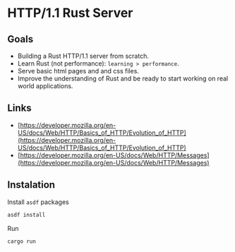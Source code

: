 # HTTP/1.1 Rust Server

## Goals
- Building a Rust HTTP/1.1 server from scratch.
- Learn Rust (not performance): `learning > performance`.
- Serve basic html pages and and css files.
- Improve the understanding of Rust and be ready to start working on real world applications.

## Links
- [https://developer.mozilla.org/en-US/docs/Web/HTTP/Basics_of_HTTP/Evolution_of_HTTP](https://developer.mozilla.org/en-US/docs/Web/HTTP/Basics_of_HTTP/Evolution_of_HTTP)
- [https://developer.mozilla.org/en-US/docs/Web/HTTP/Messages](https://developer.mozilla.org/en-US/docs/Web/HTTP/Messages)

## Instalation

Install `asdf` packages
```bash
asdf install
```

Run
```bash
cargo run
```
